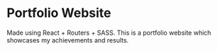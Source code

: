 # **Portfolio Website**


Made using React + Routers + SASS. This is a portfolio website which showcases my achievements and results. 
